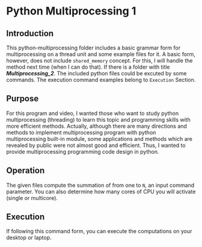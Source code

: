 # Python Multiprocessing 1

## Introduction

This python-multiprocessing folder includes a basic grammar form for multiprocessing on a thread unit and some example files for it. A basic form, however, does not include `shared_memory` concept. For this, I will handle the method next time (when I can do that). If there is a folder with title ***Multiprocessing_2***. The included python files could be excuted by some commands. The execution command examples belong to `Execution` Section. 

## Purpose

For this program and video, I wanted those who want to study python multiprocessing (threading) to learn this topic and programming skills with more efficient methods. Actually, although there are many directions and methods to implement multiprocessing program with python multiprocessing built-in module, some applications and methods which are revealed by public were not almost good and efficient. Thus, I wanted to provide multiprocessing programming code design in python.

## Operation

The given files compute the summation of from one to `N`, an input command parameter. You can also determine how many cores of CPU you will activate (single or multicore).

## Execution

If following this command form, you can execute the computations on your desktop or laptop. 

```

```
